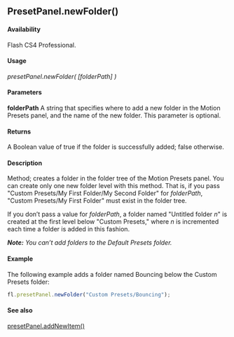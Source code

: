 ## PresetPanel.newFolder()

#### Availability

Flash CS4 Professional.

#### Usage

*presetPanel.newFolder( [folderPath] )*

#### Parameters

**folderPath** A string that specifies where to add a new folder in the Motion Presets panel, and the name of the new folder. This parameter is optional.

#### Returns

A Boolean value of true if the folder is successfully added; false otherwise.

#### Description

Method; creates a folder in the folder tree of the Motion Presets panel. You can create only one new folder level with this method. That is, if you pass "Custom Presets/My First Folder/My Second Folder" for *folderPath*, "Custom Presets/My First Folder" must exist in the folder tree.

If you don’t pass a value for *folderPath*, a folder named "Untitled folder *n*" is created at the first level below "Custom Presets," where *n* is incremented each time a folder is added in this fashion.

***Note:** You can’t add folders to the Default Presets folder.*

#### Example

The following example adds a folder named Bouncing below the Custom Presets folder:

```javascript
fl.presetPanel.newFolder("Custom Presets/Bouncing");

```

#### See also

[presetPanel.addNewItem()](../presetPanel_object/presetPanel.md)
